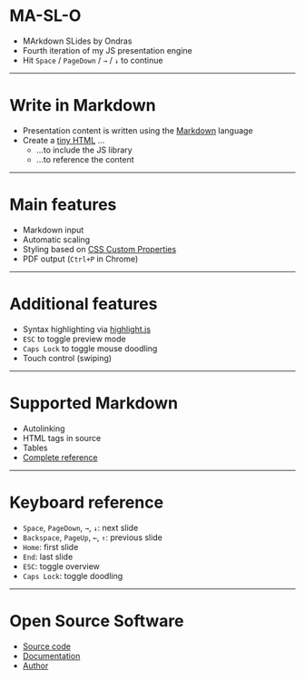 # MA-SL-O

- MArkdown SLides by Ondras
- Fourth iteration of my JS presentation engine
- Hit `Space` / `PageDown` / `→` / `↓` to continue

---

# Write in Markdown

- Presentation content is written using the [Markdown](https://commonmark.org/) language
- Create a [tiny HTML](https://bitbucket.org/ondras/maslo/src/default/example/index.html) &hellip;
  - &hellip;to include the JS library
  - &hellip;to reference the content

---

# Main features

- Markdown input
- Automatic scaling
- Styling based on [CSS Custom Properties](https://developer.mozilla.org/en-US/docs/Web/CSS/--*)
- PDF output (`Ctrl+P` in Chrome)

---

# Additional features

- Syntax highlighting via [highlight.js](https://highlightjs.org/)
- `ESC` to toggle preview mode
- `Caps Lock` to toggle mouse doodling
- Touch control (swiping)

---

# Supported Markdown

- Autolinking
- HTML tags in source
- Tables
- [Complete reference](https://github.com/markdown-it/markdown-it)

---

# Keyboard reference

- `Space`, `PageDown`, `→`, `↓`: next slide
- `Backspace`, `PageUp`, `←`, `↑`: previous slide
- `Home`: first slide
- `End`: last slide
- `ESC`: toggle overview
- `Caps Lock`: toggle doodling

---

# Open Source Software

- [Source code](https://bitbucket.org/ondras/maslo/src)
- [Documentation](https://bitbucket.org/ondras/maslo/wiki/Home)
- [Author](https://ondras.zarovi.cz/)
